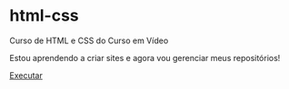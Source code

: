 # html-css
 Curso de HTML e CSS do Curso em Vídeo

 Estou aprendendo a criar sites e agora vou gerenciar meus repositórios!

<a href="https://gabrielalvesmarquesnikkita.github.io/html-css/">Executar</a>
